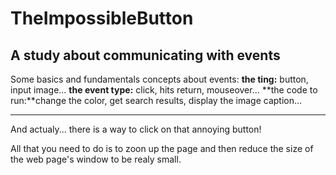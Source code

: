 # TheImpossibleButton
A study about communicating with events
-------------------------------------------------------------------

Some basics and fundamentals concepts about events:
**the ting:** button, input image...    **the event type:** click, hits return, mouseover... **the code to run:**change the color, get search results, display the image caption...

-------------------------------------------------------------------

And actualy... there is a way to click on that annoying button!

All that you need to do is to zoon up the page and
then reduce the size of the web page's window to be realy small.

